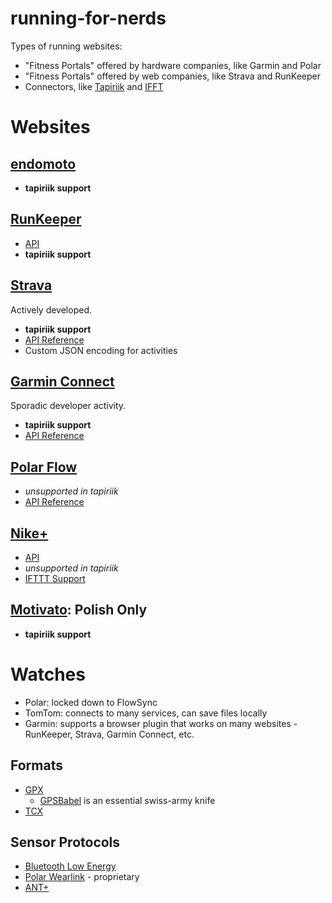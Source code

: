 running-for-nerds
=================

Types of running websites:

* "Fitness Portals" offered by hardware companies, like Garmin and Polar
* "Fitness Portals" offered by web companies, like Strava and RunKeeper
* Connectors, like [Tapiriik](https://tapiriik.com/) and [IFFT](https://ifttt.com/)

# Websites


## [endomoto](https://www.endomondo.com/)

* **tapiriik support**

## [RunKeeper](http://runkeeper.com/)

* [API](http://developer.runkeeper.com/healthgraph/overview)
* **tapiriik support**

## [Strava](http://www.strava.com/)

Actively developed.

* **tapiriik support**
* [API Reference](http://strava.github.io/api/)
* Custom JSON encoding for activities

## [Garmin Connect](http://connect.garmin.com/)

Sporadic developer activity.

* **tapiriik support**
* [API Reference](http://developer.garmin.com/)

## [Polar Flow](https://flow.polar.com/)

* _unsupported in tapiriik_
* [API Reference](http://www.polar.com/en/connect_with_polar/polar_accesslink)

## [Nike+](http://nikeplus.nike.com/)

* [API](https://developer.nike.com/)
* _unsupported in tapiriik_
* [IFTTT Support](https://ifttt.com/nikeplus)

## [Motivato](http://motivato.pl/#/): Polish Only

* **tapiriik support**

# Watches

* Polar: locked down to FlowSync
* TomTom: connects to many services, can save files locally
* Garmin: supports a browser plugin that works on many websites - RunKeeper, Strava, Garmin Connect, etc.

## Formats

* [GPX](http://www.topografix.com/gpx.asp)
  * [GPSBabel](http://www.gpsbabel.org/) is an essential swiss-army knife
* [TCX](http://en.wikipedia.org/wiki/Training_Center_XML)

## Sensor Protocols

* [Bluetooth Low Energy](http://en.wikipedia.org/wiki/Bluetooth_low_energy)
* [Polar Wearlink](https://groups.google.com/forum/#!topic/btstack-dev/TusCxtbq7ug) - proprietary
* [ANT+](http://en.wikipedia.org/wiki/ANT%2B)
